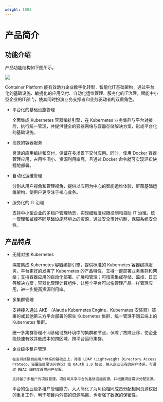 ```yaml
---
weight: 1001
---
```


# 产品简介

## 功能介绍

产品功能结构如下图所示。

![](/zh/structure.png)

Container Platform 能有效助力企业数字化转型，智能化IT基础架构，通过平台化的基础设施、敏捷化的应用交付、自动化运维管理、服务化的IT治理，赋能中小型企业的IT部门，使其同时扮演业务支撑者和业务驱动者的双重角色。

- 平台化的基础设施管理

  全面集成 Kubernetes 容器编排引擎，在 Kubernetes 业务集群与平台对接后，执行统一管理，并提供健全的容器网络与容器存储解决方案，形成平台化的基础设施。

- 高效的容器服务

  灵活的应用编排和交付，保证在多场景下交付应用。同时，使用 Docker 容器管理应用，占用空间小、资源利用率高，且通过 Docker 命令就可实现轻松快捷地部署。

- 自动化运维管理

  分别从用户视角和管理视角，提供以应用为中心的智能运维体验，屏蔽基础运维架构，使用户更专注于核心业务。

- 服务化的 IT 治理

  支持中小型企业的多租户管理场景，实现细粒度权限控制和自助 IT 治理。统一管理和监控不同基础设施环境上的资源，通过安全审计机制，保障系统安全性。

## 产品特点

- 无缝对接 Kubernetes

  深度集成 Kubernetes 容器编排引擎，提供标准的 Kubernetes 容器编排服务。平台更好的发挥了 Kubernetes 的产品特性，支持一键部署业务集群和网络；支持容器应用的自动化部署、扩展和管理；可按需集成存储、监控、日志等解决方案；容器化管理计算组件，让整个平台可以像管理产品一样管理应用，进一步提高资源利用率。

- 多集群管理

  支持接入通过 AKE （Alauda Kubernetes Engine，Kubernetes 安装器）部署的或其他第三方平台部署的原生 Kubernetes 集群，统一管理不同云端上的 Kubernetes 集群。

  统一多集群管理不同基础设施环境中的集群和节点，保障了故障迁移，使企业能快速有效并低成本的跨区域、跨平台运行集群。

- 企业级多租户管理

      在支持搭建自由用户体系的基础之上，对接 LDAP（Lightweight Directory Access Protoco，轻量级目录访问协议）或 OAuth 2.0 协议，纳入企业已有的用户体系，可通过 RBAC 细粒度设置用户权限。

      支持基于多租户的项目管理，项目可共享平台的基础设施资源，并根据项目需求分配资源。

  平台的企业级多租户管理能力，大大简化了为角色相同成员分配相同资源权限的重复工作，利于项目内外部的资源隔离，也增强了数据的保密性。
